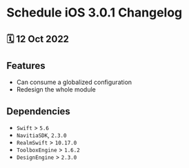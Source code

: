 # Schedule iOS 3.0.1 Changelog

<h2>🗓 12 Oct 2022</h2>

## Features
- Can consume a globalized configuration
- Redesign the whole module

## Dependencies
- `Swift` > `5.6`
- `NavitiaSDK`, `2.3.0`
- `RealmSwift` > `10.17.0`
- `ToolboxEngine` > `1.6.2`
- `DesignEngine` > `2.3.0`